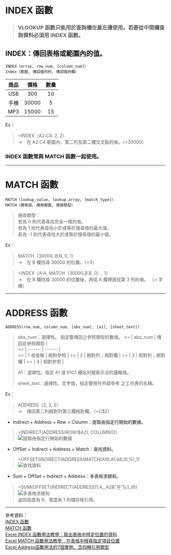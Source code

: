 # INDEX 函數

>   ### VLOOKUP 函數只能用於查詢欄在最左邊使用。若要從中間欄查詢資料必須用 INDEX 函數。

## INDEX：傳回表格或範圍內的值。  
    INDEX（array, row_num, [column_num]） 
    Index（範圍, 傳回值的列, 傳回值的欄）
 
 
| 商品 |  價格 |  數量  | 
| :-----:  | :-----: |  :-----: |  
| USB  |  300  |  10  |    
| 手機  |  30000  |  5 |    
| MP3  |  15000  |  15 |    

Ex：
>   =INDEX（A2:C4, 2, 2）  
>   →　在 A2:C4 範圍內，第二列及第二欄交叉點的值。（=30000）

### **INDEX 函數常與 MATCH 函數一起使用。**

---
# MATCH 函數
    MATCH（lookup_value, lookup_array, [match_type]）
    MATCH（搜尋值, 搜尋範圍, 搜尋類型）

>    搜尋類型：  
>    若為 0 則代表尋找完全一樣的值。  
>    若為 1 則代表尋找小於或等於搜尋值的最大值。  
>    若為 -1 則代表尋找大於或等於搜尋值的最小值。  

Ex：
>   MATCH（30000, $B:$B, 0, 1）  
>   →　在 B 欄找尋 30000 的位置。（=3）


>   =INDEX（$A:$A, MATCH（30000,$B:$B, 0）, 1）  
>   →　在 B 欄找尋 30000 的位置後，再從 A 欄裡面找第 3 列的值。 （= 手機）  

---
# ADDRESS 函數
    ADDRESS(row_num, column_num, [abs_num], [a1], [sheet_text])

>  abs_num：選擇性。 指定要傳回之參照類型的數值。
    >>   |  abs_num |  傳回此參照類型 |  
    >>   |  :-----: | :-----: |  
    >>   |   1 或省略  |  絕對參照  |
    >>   |   2  |  絕對列；相對欄  |
    >>   |   3  |  相對列；絕對欄  |
    >>   |   4  |  相對參照  |
>
>  A1：選擇性。指定 A1 或 R1C1 欄名列號表示法的邏輯值。  
>   
>  sheet_text：選擇性。文字值，指定要用作外部參考 之工作表的名稱。

Ex：
>   ADDRESS（2, 3, 2）  
>   →　傳回第二列絕對列第三欄相對欄。（=C$2）

* Indirect + Address + Row + Column：提取由指定行開始的數據。
>   =INDIRECT(ADDRESS(ROW($A2), COLUMN()))  
![提取由指定行開始的數據](http://i2.kknews.cc/F-LQe35DtNGL7tJwL3evikBBpDRdQi2ywQ/0.jpg "Indirect + Address + Row + Column")

* OffSet + Indirect + Address + Match：查找資料。
>   =OFFSET(INDIRECT(ADDRESS(MATCH(A10,A1:A6,0),1)),,1)  
>   ![查找資料](http://i1.kknews.cc/KmMbbRzoYI1b75KGLKcVb3AImgZApnJosA/0.jpg "OffSet + Indirect + Address + Match")  

* Sum + OffSet + Indirect + Address：多表格求總和。
>   =SUM(OFFSET(INDIRECT(ADDRESS(1,4,,,A2&"月")),1,,6))  
>   ![多表格求總和](http://i2.kknews.cc/1f7PRkzO9HYhSgHOXNXuan7tUDc6Jk9JHw/0.jpg "Sum + OffSet + Indirect + Address")  
>   返回高度為 6、寬度為 1 的儲存格引用。



---
參考資料：  
[INDEX 函數](https://support.microsoft.com/zh-tw/office/index-%E5%87%BD%E6%95%B8-a5dcf0dd-996d-40a4-a822-b56b061328bd#bmarray_form)  
[MATCH 函數](https://support.microsoft.com/zh-tw/office/match-%E5%87%BD%E6%95%B8-e8dffd45-c762-47d6-bf89-533f4a37673a)  
[Excel INDEX 函數用法教學：取出表格中特定位置的資料](https://blog.gtwang.org/windows/excel-index-function-tutorial-examples/)  
[Excel MATCH 函數用法教學：在表格中搜尋指定項目位置](https://blog.gtwang.org/windows/excel-match-function-tutorial/)  
[Excel Address函數用法的7個實例，含四種引用類型](https://kknews.cc/zh-tw/career/xgjejjr.html)  

